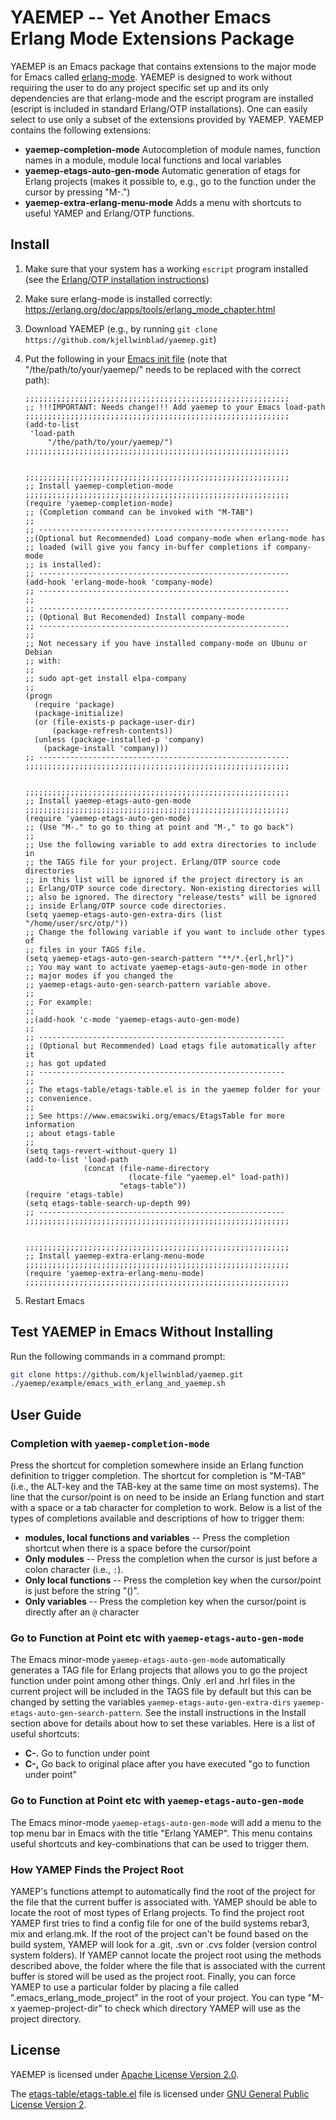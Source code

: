 
YAEMEP -- Yet Another Emacs Erlang Mode Extensions Package
==========================================================

YAEMEP is an Emacs package that contains extensions to the major mode
for Emacs called
[erlang-mode](https://erlang.org/doc/apps/tools/erlang_mode_chapter.html). YAEMEP
is designed to work without requiring the user to do any project
specific set up and its only dependencies are that erlang-mode and the
escript program are installed (escript is included in standard
Erlang/OTP installations). One can easily select to use only a subset
of the extensions provided by YAEMEP. YAEMEP contains the following
extensions:

* **yaemep-completion-mode** Autocompletion of module names, function
  names in a module, module local functions and local variables
* **yaemep-etags-auto-gen-mode** Automatic generation of etags for
  Erlang projects (makes it possible to, e.g., go to the function
  under the cursor by pressing "M-.")
* **yaemep-extra-erlang-menu-mode** Adds a menu with shortcuts to
  useful YAMEP and Erlang/OTP functions.

Install
-------

1. Make sure that your system has a working `escript` program
   installed (see the [Erlang/OTP installation
   instructions](http://erlang.org/doc/installation_guide/INSTALL.html))
2. Make sure erlang-mode is installed correctly:
   https://erlang.org/doc/apps/tools/erlang_mode_chapter.html
3. Download YAEMEP (e.g., by running `git clone https://github.com/kjellwinblad/yaemep.git`)
4. Put the following in your [Emacs init
   file](https://www.gnu.org/software/emacs/manual/html_node/emacs/Init-File.html)
   (note that "/the/path/to/your/yaemep/" needs to be replaced with
   the correct path):

   ```elisp
   ;;;;;;;;;;;;;;;;;;;;;;;;;;;;;;;;;;;;;;;;;;;;;;;;;;;;;;;;;;;
   ;; !!!IMPORTANT: Needs change!!! Add yaemep to your Emacs load-path
   ;;;;;;;;;;;;;;;;;;;;;;;;;;;;;;;;;;;;;;;;;;;;;;;;;;;;;;;;;;;
   (add-to-list
    'load-path
        "/the/path/to/your/yaemep/")
   ;;;;;;;;;;;;;;;;;;;;;;;;;;;;;;;;;;;;;;;;;;;;;;;;;;;;;;;;;;;


   ;;;;;;;;;;;;;;;;;;;;;;;;;;;;;;;;;;;;;;;;;;;;;;;;;;;;;;;;;;;
   ;; Install yaemep-completion-mode
   ;;;;;;;;;;;;;;;;;;;;;;;;;;;;;;;;;;;;;;;;;;;;;;;;;;;;;;;;;;;
   (require 'yaemep-completion-mode)
   ;; (Completion command can be invoked with "M-TAB")
   ;;
   ;; --------------------------------------------------------
   ;;(Optional but Recommended) Load company-mode when erlang-mode has
   ;; loaded (will give you fancy in-buffer completions if company-mode
   ;; is installed):
   ;; --------------------------------------------------------
   (add-hook 'erlang-mode-hook 'company-mode)
   ;; --------------------------------------------------------
   ;;
   ;; --------------------------------------------------------
   ;; (Optional But Recomended) Install company-mode
   ;; --------------------------------------------------------
   ;;
   ;; Not necessary if you have installed company-mode on Ubunu or Debian
   ;; with:
   ;;
   ;; sudo apt-get install elpa-company
   ;;
   (progn
     (require 'package)
     (package-initialize)
     (or (file-exists-p package-user-dir)
         (package-refresh-contents))
     (unless (package-installed-p 'company)
       (package-install 'company)))
   ;; --------------------------------------------------------
   ;;;;;;;;;;;;;;;;;;;;;;;;;;;;;;;;;;;;;;;;;;;;;;;;;;;;;;;;;;;


   ;;;;;;;;;;;;;;;;;;;;;;;;;;;;;;;;;;;;;;;;;;;;;;;;;;;;;;;;;;;
   ;; Install yaemep-etags-auto-gen-mode
   ;;;;;;;;;;;;;;;;;;;;;;;;;;;;;;;;;;;;;;;;;;;;;;;;;;;;;;;;;;;
   (require 'yaemep-etags-auto-gen-mode)
   ;; (Use "M-." to go to thing at point and "M-," to go back")
   ;;
   ;; Use the following variable to add extra directories to include in
   ;; the TAGS file for your project. Erlang/OTP source code directories
   ;; in this list will be ignored if the project directory is an
   ;; Erlang/OTP source code directory. Non-existing directories will
   ;; also be ignored. The directory "release/tests" will be ignored
   ;; inside Erlang/OTP source code directories.
   (setq yaemep-etags-auto-gen-extra-dirs (list "/home/user/src/otp/"))
   ;; Change the following variable if you want to include other types of
   ;; files in your TAGS file.
   (setq yaemep-etags-auto-gen-search-pattern "**/*.{erl,hrl}")
   ;; You may want to activate yaemep-etags-auto-gen-mode in other
   ;; major modes if you changed the
   ;; yaemep-etags-auto-gen-search-pattern variable above.
   ;;
   ;; For example:
   ;;
   ;;(add-hook 'c-mode 'yaemep-etags-auto-gen-mode)
   ;;
   ;; -------------------------------------------------------
   ;; (Optional but Recommended) Load etags file automatically after it
   ;; has got updated
   ;; -------------------------------------------------------
   ;;
   ;; The etags-table/etags-table.el is in the yaemep folder for your
   ;; convenience.
   ;;
   ;; See https://www.emacswiki.org/emacs/EtagsTable for more information
   ;; about etags-table
   ;;
   (setq tags-revert-without-query 1)
   (add-to-list 'load-path
                (concat (file-name-directory
                          (locate-file "yaemep.el" load-path))
                        "etags-table"))
   (require 'etags-table)
   (setq etags-table-search-up-depth 99)
   ;; -------------------------------------------------------
   ;;;;;;;;;;;;;;;;;;;;;;;;;;;;;;;;;;;;;;;;;;;;;;;;;;;;;;;;;;;


   ;;;;;;;;;;;;;;;;;;;;;;;;;;;;;;;;;;;;;;;;;;;;;;;;;;;;;;;;;;;
   ;; Install yaemep-extra-erlang-menu-mode
   ;;;;;;;;;;;;;;;;;;;;;;;;;;;;;;;;;;;;;;;;;;;;;;;;;;;;;;;;;;;
   (require 'yaemep-extra-erlang-menu-mode)
   ;;;;;;;;;;;;;;;;;;;;;;;;;;;;;;;;;;;;;;;;;;;;;;;;;;;;;;;;;;;
   ```
5. Restart Emacs


Test YAEMEP in Emacs Without Installing
---------------------------------------

Run the following commands in a command prompt:

```bash
git clone https://github.com/kjellwinblad/yaemep.git
./yaemep/example/emacs_with_erlang_and_yaemep.sh
```


User Guide
----------

### Completion with `yaemep-completion-mode`

Press the shortcut for completion somewhere inside an Erlang function
definition to trigger completion. The shortcut for completion is
"M-TAB" (i.e., the ALT-key and the TAB-key at the same time on most
systems). The line that the cursor/point is on need to be inside an
Erlang function and start with a space or a tab character for
completion to work. Below is a list of the types of completions
available and descriptions of how to trigger them:

* **modules, local functions and variables** -- Press the completion
  shortcut when there is a space before the cursor/point
* **Only modules** -- Press the completion when the cursor is just before
  a colon character (i.e., `:`).
* **Only local functions** -- Press the completion key when the
  cursor/point is just before the string "()".
* **Only variables** -- Press the completion key when the cursor/point
  is directly after an `@` character

### Go to Function at Point etc with `yaemep-etags-auto-gen-mode`

The Emacs minor-mode `yaemep-etags-auto-gen-mode` automatically
generates a TAG file for Erlang projects that allows you to go the
project function under point among other things. Only .erl and .hrl
files in the current project will be included in the TAGS file by
default but this can be changed by setting the variables
`yaemep-etags-auto-gen-extra-dirs`
`yaemep-etags-auto-gen-search-pattern`. See the install instructions
in the Install section above for details about how to set these
variables. Here is a list of useful shortcuts:

* **C-.** Go to function under point
* **C-,** Go back to original place after you have executed "go to
  function under point"

### Go to Function at Point etc with `yaemep-etags-auto-gen-mode`

The Emacs minor-mode `yaemep-etags-auto-gen-mode` will add a menu to
the top menu bar in Emacs with the title "Erlang YAMEP". This menu
contains useful shortcuts and key-combinations that can be used to
trigger them.

### How YAMEP Finds the Project Root

YAMEP's functions attempt to automatically find the root of the
project for the file that the current buffer is associated
with. YAMEP should be able to locate the root of most types of Erlang
projects. To find the project root YAMEP first tries to find a config
file for one of the build systems rebar3, mix and erlang.mk. If the
root of the project can't be found based on the build system, YAMEP
will look for a .git, .svn or .cvs folder (version control system
folders). If YAMEP cannot locate the project root using the methods
described above, the folder where the file that is associated with the
current buffer is stored will be used as the project root. Finally,
you can force YAMEP to use a particular folder by placing a file
called ".emacs_erlang_mode_project" in the root of your project. You
can type \"M-x yaemep-project-dir\" to check which directory YAMEP
will use as the project directory.

License
-------

YAEMEP is licensed under [Apache License Version 2.0](LICENSE.txt).

The [etags-table/etags-table.el](etags-table/etags-table.el) file is
licensed under [GNU General Public License Version
2](etags-table/LICENSE).
